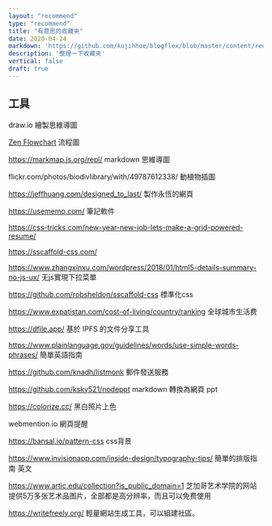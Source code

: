 ```yaml
---
layout: "recommend"
type: "recommend"
title: "有意思的收藏夹"
date: 2020-04-24
markdown: 'https://github.com/kujihhoe/blogflex/blob/master/content/recommend/60-計算機.md'
description: '整理一下收藏夹'
vertical: false
draft: true
---
```


## 工具

draw.io 繪製思維導圖

[Zen Flowchart](https://www.zenflowchart.com/) 流程圖

https://markmap.js.org/repl/ markdown 思維導圖

flickr.com/photos/biodivlibrary/with/49787612338/ 動植物插圖

https://jeffhuang.com/designed_to_last/ 製作永恆的網頁

https://usememo.com/ 筆記軟件


https://css-tricks.com/new-year-new-job-lets-make-a-grid-powered-resume/

https://sscaffold-css.com/

https://www.zhangxinxu.com/wordpress/2018/01/html5-details-summary-no-js-ux/ 无js實現下拉菜單

https://github.com/robsheldon/sscaffold-css 標準化css

https://www.expatistan.com/cost-of-living/country/ranking 全球城市生活费

https://dfile.app/ 基於 IPFS 的文件分享工具

https://www.plainlanguage.gov/guidelines/words/use-simple-words-phrases/ 簡單英語指南

https://github.com/knadh/listmonk 郵件發送服務

https://github.com/ksky521/nodeppt  markdown 轉換為網頁 ppt

https://colorize.cc/ 黑白照片上色

webmention.io 網頁提醒

https://bansal.io/pattern-css css背景

https://www.invisionapp.com/inside-design/typography-tips/ 簡單的排版指南 英文

https://www.artic.edu/collection?is_public_domain=1 芝加哥艺术学院的网站提供5万多张艺术品图片，全部都是高分辨率，而且可以免费使用

https://writefreely.org/ 輕量網站生成工具，可以組建社區。
